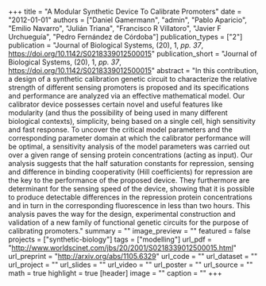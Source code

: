 +++
title = "A Modular Synthetic Device To Calibrate Promoters"
date = "2012-01-01"
authors = ["Daniel Gamermann", "admin", "Pablo Aparicio", "Emilio Navarro", "Julián Triana", "Francisco R Villatoro", "Javier F Urchueguía", "Pedro Fernández de Córdoba"]
publication_types = ["2"]
publication = "Journal of Biological Systems, (20), 1, _pp. 37_, https://doi.org/10.1142/S0218339012500015"
publication_short = "Journal of Biological Systems, (20), 1, _pp. 37_, https://doi.org/10.1142/S0218339012500015"
abstract = "In this contribution, a design of a synthetic calibration genetic circuit to characterize the relative strength of different sensing promoters is proposed and its specifications and performance are analyzed via an effective mathematical model. Our calibrator device possesses certain novel and useful features like modularity (and thus the possibility of being used in many different biological contexts), simplicity, being based on a single cell, high sensitivity and fast response. To uncover the critical model parameters and the corresponding parameter domain at which the calibrator performance will be optimal, a sensitivity analysis of the model parameters was carried out over a given range of sensing protein concentrations (acting as input). Our analysis suggests that the half saturation constants for repression, sensing and difference in binding cooperativity (Hill coefficients) for repression are the key to the performance of the proposed device. They furthermore are determinant for the sensing speed of the device, showing that it is possible to produce detectable differences in the repression protein concentrations and in turn in the corresponding fluorescence in less than two hours. This analysis paves the way for the design, experimental construction and validation of a new family of functional genetic circuits for the purpose of calibrating promoters."
summary = ""
image_preview = ""
featured = false
projects = ["synthetic-biology"]
tags = ["modelling"]
url_pdf = "http://www.worldscinet.com/jbs/20/2001/S0218339012500015.html"
url_preprint = "http://arxiv.org/abs/1105.6329"
url_code = ""
url_dataset = ""
url_project = ""
url_slides = ""
url_video = ""
url_poster = ""
url_source = ""
math = true
highlight = true
[header]
image = ""
caption = ""
+++

